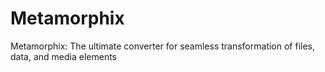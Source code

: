 # Metamorphix
Metamorphix: The ultimate converter for seamless transformation of files, data, and media elements
